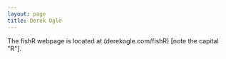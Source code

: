 ```yaml
---
layout: page
title: Derek Ogle
---
```


The fishR webpage is located at (derekogle.com/fishR) [note the capital "R"].
